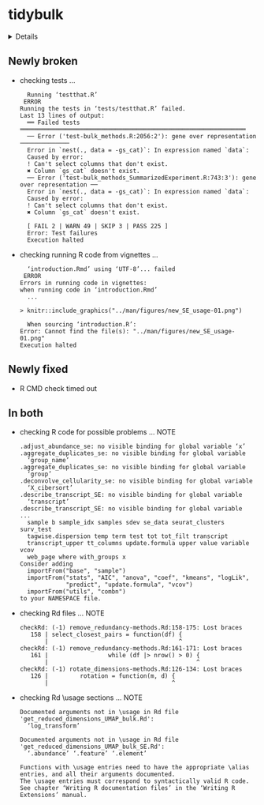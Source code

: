 # tidybulk

<details>

* Version: 1.18.0
* GitHub: https://github.com/stemangiola/tidybulk
* Source code: https://github.com/cran/tidybulk
* Date/Publication: 2024-10-29
* Number of recursive dependencies: 404

Run `revdepcheck::revdep_details(, "tidybulk")` for more info

</details>

## Newly broken

*   checking tests ...
    ```
      Running ‘testthat.R’
     ERROR
    Running the tests in ‘tests/testthat.R’ failed.
    Last 13 lines of output:
      ══ Failed tests ════════════════════════════════════════════════════════════════
      ── Error ('test-bulk_methods.R:2056:2'): gene over representation ──────────────
      Error in `nest(., data = -gs_cat)`: In expression named `data`:
      Caused by error:
      ! Can't select columns that don't exist.
      ✖ Column `gs_cat` doesn't exist.
      ── Error ('test-bulk_methods_SummarizedExperiment.R:743:3'): gene over representation ──
      Error in `nest(., data = -gs_cat)`: In expression named `data`:
      Caused by error:
      ! Can't select columns that don't exist.
      ✖ Column `gs_cat` doesn't exist.
      
      [ FAIL 2 | WARN 49 | SKIP 3 | PASS 225 ]
      Error: Test failures
      Execution halted
    ```

*   checking running R code from vignettes ...
    ```
      ‘introduction.Rmd’ using ‘UTF-8’... failed
     ERROR
    Errors in running code in vignettes:
    when running code in ‘introduction.Rmd’
      ...
    
    > knitr::include_graphics("../man/figures/new_SE_usage-01.png")
    
      When sourcing ‘introduction.R’:
    Error: Cannot find the file(s): "../man/figures/new_SE_usage-01.png"
    Execution halted
    ```

## Newly fixed

*   R CMD check timed out
    

## In both

*   checking R code for possible problems ... NOTE
    ```
    .adjust_abundance_se: no visible binding for global variable ‘x’
    .aggregate_duplicates_se: no visible binding for global variable
      ‘group_name’
    .aggregate_duplicates_se: no visible binding for global variable
      ‘group’
    .deconvolve_cellularity_se: no visible binding for global variable
      ‘X_cibersort’
    .describe_transcript_SE: no visible binding for global variable
      ‘transcript’
    .describe_transcript_SE: no visible binding for global variable
    ...
      sample b sample_idx samples sdev se_data seurat_clusters surv_test
      tagwise.dispersion temp term test tot tot_filt transcript
      transcript_upper tt_columns update.formula upper value variable vcov
      web_page where with_groups x
    Consider adding
      importFrom("base", "sample")
      importFrom("stats", "AIC", "anova", "coef", "kmeans", "logLik",
                 "predict", "update.formula", "vcov")
      importFrom("utils", "combn")
    to your NAMESPACE file.
    ```

*   checking Rd files ... NOTE
    ```
    checkRd: (-1) remove_redundancy-methods.Rd:158-175: Lost braces
       158 | select_closest_pairs = function(df) {
           |                                     ^
    checkRd: (-1) remove_redundancy-methods.Rd:161-171: Lost braces
       161 |                 while (df |> nrow() > 0) {
           |                                          ^
    checkRd: (-1) rotate_dimensions-methods.Rd:126-134: Lost braces
       126 |         rotation = function(m, d) {
           |                                   ^
    ```

*   checking Rd \usage sections ... NOTE
    ```
    Documented arguments not in \usage in Rd file 'get_reduced_dimensions_UMAP_bulk.Rd':
      ‘log_transform’
    
    Documented arguments not in \usage in Rd file 'get_reduced_dimensions_UMAP_bulk_SE.Rd':
      ‘.abundance’ ‘.feature’ ‘.element’
    
    Functions with \usage entries need to have the appropriate \alias
    entries, and all their arguments documented.
    The \usage entries must correspond to syntactically valid R code.
    See chapter ‘Writing R documentation files’ in the ‘Writing R
    Extensions’ manual.
    ```

